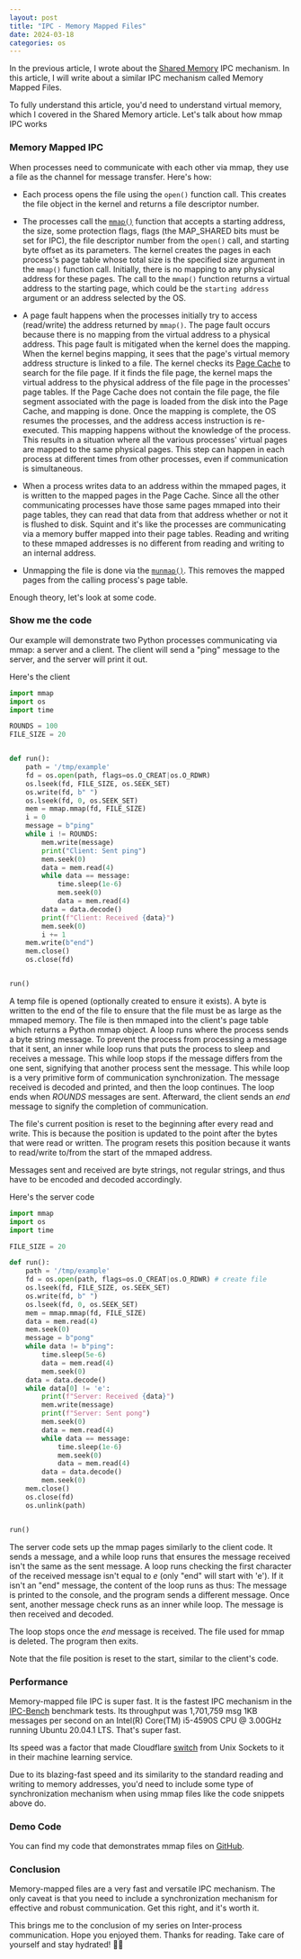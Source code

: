 ```yaml
---
layout: post
title: "IPC - Memory Mapped Files"
date: 2024-03-18
categories: os
---
```


In the previous article, I wrote about the [Shared Memory](https://goodyduru.github.io/os/2024/01/31/ipc-shared-memory.html) IPC mechanism. In this article, I will write about a similar IPC mechanism called Memory Mapped Files.

To fully understand this article, you'd need to understand virtual memory, which I covered in the Shared Memory article. Let's talk about how mmap IPC works

### Memory Mapped IPC
When processes need to communicate with each other via mmap, they use a file as the channel for message transfer. Here's how:

* Each process opens the file using the `open()` function call. This creates the file object in the kernel and returns a file descriptor number.

* The processes call the [`mmap()`](https://man7.org/linux/man-pages/man2/mmap.2.html) function that accepts a starting address, the size, some protection flags, flags (the MAP_SHARED bits must be set for IPC), the file descriptor number from the `open()` call, and starting byte offset as its parameters. The kernel creates the pages in each process's page table whose total size is the specified size argument in the `mmap()` function call. Initially, there is no mapping to any physical address for these pages. The call to the `mmap()` function returns a virtual address to the starting page, which could be the `starting address` argument or an address selected by the OS.

* A page fault happens when the processes initially try to access (read/write) the address returned by `mmap()`. The page fault occurs because there is no mapping from the virtual address to a physical address. This page fault is mitigated when the kernel does the mapping. When the kernel begins mapping, it sees that the page's virtual memory address structure is linked to a file. The kernel checks its [Page Cache](https://github.com/firmianay/Life-long-Learner/blob/master/linux-kernel-development/chapter-16.md) to search for the file page. If it finds the file page, the kernel maps the virtual address to the physical address of the file page in the processes' page tables. If the Page Cache does not contain the file page, the file segment associated with the page is loaded from the disk into the Page Cache, and mapping is done. Once the mapping is complete, the OS resumes the processes, and the address access instruction is re-executed. This mapping happens without the knowledge of the process. This results in a situation where all the various processes' virtual pages are mapped to the same physical pages. This step can happen in each process at different times from other processes, even if communication is simultaneous.

* When a process writes data to an address within the mmaped pages, it is written to the mapped pages in the Page Cache. Since all the other communicating processes have those same pages mmaped into their page tables, they can read that data from that address whether or not it is flushed to disk. Squint and it's like the processes are communicating via a memory buffer mapped into their page tables. Reading and writing to these mmaped addresses is no different from reading and writing to an internal address.

* Unmapping the file is done via the [`munmap()`](https://man7.org/linux/man-pages/man2/mmap.2.html). This removes the mapped pages from the calling process's page table.

Enough theory, let's look at some code.

### Show me the code
Our example will demonstrate two Python processes communicating via mmap: a server and a client. The client will send a "ping" message to the server, and the server will print it out.

Here's the client

```python
import mmap
import os
import time

ROUNDS = 100
FILE_SIZE = 20


def run():
    path = '/tmp/example'
    fd = os.open(path, flags=os.O_CREAT|os.O_RDWR)
    os.lseek(fd, FILE_SIZE, os.SEEK_SET)
    os.write(fd, b" ")
    os.lseek(fd, 0, os.SEEK_SET)
    mem = mmap.mmap(fd, FILE_SIZE)
    i = 0
    message = b"ping"
    while i != ROUNDS:
        mem.write(message)
        print("Client: Sent ping")
        mem.seek(0)
        data = mem.read(4)
        while data == message:
            time.sleep(1e-6)
            mem.seek(0)
            data = mem.read(4)
        data = data.decode()
        print(f"Client: Received {data}")
        mem.seek(0)
        i += 1
    mem.write(b"end")
    mem.close()
    os.close(fd)


run()
```

A temp file is opened (optionally created to ensure it exists). A byte is written to the end of the file to ensure that the file must be as large as the mmaped memory. The file is then mmaped into the client's page table which returns a Python mmap object. A loop runs where the process sends a byte string message. To prevent the process from processing a message that it sent, an inner while loop runs that puts the process to sleep and receives a message. This while loop stops if the message differs from the one sent, signifying that another process sent the message. This while loop is a very primitive form of communication synchronization. The message received is decoded and printed, and then the loop continues. The loop ends when _ROUNDS_ messages are sent. Afterward, the client sends an _end_ message to signify the completion of communication.

The file's current position is reset to the beginning after every read and write. This is because the position is updated to the point after the bytes that were read or written. The program resets this position because it wants to read/write to/from the start of the mmaped address.

Messages sent and received are byte strings, not regular strings, and thus have to be encoded and decoded accordingly.

Here's the server code

```python
import mmap
import os
import time

FILE_SIZE = 20

def run():
    path = '/tmp/example'
    fd = os.open(path, flags=os.O_CREAT|os.O_RDWR) # create file
    os.lseek(fd, FILE_SIZE, os.SEEK_SET)
    os.write(fd, b" ")
    os.lseek(fd, 0, os.SEEK_SET)
    mem = mmap.mmap(fd, FILE_SIZE)
    data = mem.read(4)
    mem.seek(0)
    message = b"pong"
    while data != b"ping":
        time.sleep(5e-6)
        data = mem.read(4)
        mem.seek(0)
    data = data.decode()
    while data[0] != 'e':
        print(f"Server: Received {data}")
        mem.write(message)
        print(f"Server: Sent pong")
        mem.seek(0)
        data = mem.read(4)
        while data == message:
            time.sleep(1e-6)
            mem.seek(0)
            data = mem.read(4)
        data = data.decode()
        mem.seek(0)
    mem.close()
    os.close(fd)
    os.unlink(path)


run()
```

The server code sets up the mmap pages similarly to the client code. It sends a message, and a while loop runs that ensures the message received isn't the same as the sent message. A loop runs checking the first character of the received message isn't equal to _e_ (only "end" will start with 'e'). If it isn't an "end" message, the content of the loop runs as thus: The message is printed to the console, and the program sends a different message. Once sent, another message check runs as an inner while loop. The message is then received and decoded.

The loop stops once the _end_ message is received. The file used for mmap is deleted. The program then exits.

Note that the file position is reset to the start, similar to the client's code.

### Performance
Memory-mapped file IPC is super fast. It is the fastest IPC mechanism in the [IPC-Bench](https://github.com/goldsborough/ipc-bench#benchmarked-on-intelr-coretm-i5-4590s-cpu--300ghz-running-ubuntu-20041-lts) benchmark tests. Its throughput was 1,701,759 msg 1KB messages per second on an Intel(R) Core(TM) i5-4590S CPU @ 3.00GHz running Ubuntu 20.04.1 LTS. That's super fast.

Its speed was a factor that made Cloudflare [switch](https://blog.cloudflare.com/scalable-machine-learning-at-cloudflare) from Unix Sockets to it in their machine learning service.

Due to its blazing-fast speed and its similarity to the standard reading and writing to memory addresses, you'd need to include some type of synchronization mechanism when using mmap files like the code snippets above do.

### Demo Code
You can find my code that demonstrates mmap files on [GitHub](https://github.com/goodyduru/ipc-demos).

### Conclusion
Memory-mapped files are a very fast and versatile IPC mechanism. The only caveat is that you need to include a synchronization mechanism for effective and robust communication. Get this right, and it's worth it.

This brings me to the conclusion of my series on Inter-process communication. Hope you enjoyed them. Thanks for reading. Take care of yourself and stay hydrated! ✌🏾